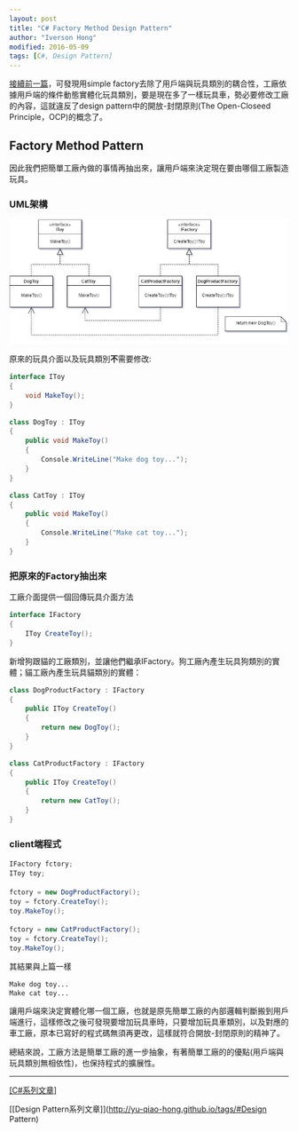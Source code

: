```yaml
---
layout: post
title: "C# Factory Method Design Pattern"
author: "Iverson Hong"
modified: 2016-05-09
tags: [C#, Design Pattern]
---
```


[接續前一篇](http://yu-qiao-hong.github.io/CSharp_DesignPattern_SimpleFactory/)，可發現用simple factory去除了用戶端與玩具類別的耦合性，工廠依據用戶端的條件動態實體化玩具類別，要是現在多了一樣玩具車，勢必要修改工廠的內容，這就違反了design pattern中的開放-封閉原則(The Open-Closeed Principle，OCP)的概念了。

## Factory Method Pattern ##

因此我們把簡單工廠內做的事情再抽出來，讓用戶端來決定現在要由哪個工廠製造玩具。

### UML架構 ###

![](..\images\postImage\CSharp_DesignPattern_FactoryMethod\FactoryMethod.png)

原來的玩具介面以及玩具類別**不**需要修改:

~~~csharp
interface IToy
{
    void MakeToy();
}
~~~

~~~csharp
class DogToy : IToy
{
    public void MakeToy()
    {
        Console.WriteLine("Make dog toy...");
    }
}
~~~

~~~csharp
class CatToy : IToy
{
    public void MakeToy()
    {
        Console.WriteLine("Make cat toy...");
    }
}
~~~

### 把原來的Factory抽出來 ###

工廠介面提供一個回傳玩具介面方法

~~~csharp
interface IFactory
{
    IToy CreateToy();
}
~~~

新增狗跟貓的工廠類別，並讓他們繼承IFactory。狗工廠內產生玩具狗類別的實體；貓工廠內產生玩具貓類別的實體：

~~~csharp
class DogProductFactory : IFactory
{
    public IToy CreateToy()
    {
        return new DogToy();
    }
}
~~~

~~~csharp
class CatProductFactory : IFactory
{
    public IToy CreateToy()
    {
        return new CatToy();
    }
}
~~~

### client端程式 ###

~~~csharp
IFactory fctory;
IToy toy;

fctory = new DogProductFactory();
toy = fctory.CreateToy();
toy.MakeToy();

fctory = new CatProductFactory();
toy = fctory.CreateToy();
toy.MakeToy();
~~~

其結果與上篇一樣

    Make dog toy...
    Make cat toy...

讓用戶端來決定實體化哪一個工廠，也就是原先簡單工廠的內部邏輯判斷搬到用戶端進行，這樣修改之後可發現要增加玩具車時，只要增加玩具車類別，以及對應的車工廠，原本已寫好的程式碼無須再更改，這樣就符合開放-封閉原則的精神了。

總結來說，工廠方法是簡單工廠的進一步抽象，有著簡單工廠的的優點(用戶端與玩具類別無相依性)，也保持程式的擴展性。

----------

[[C#系列文章]](http://yu-qiao-hong.github.io/tags/#C#)

[[Design Pattern系列文章]](http://yu-qiao-hong.github.io/tags/#Design Pattern)